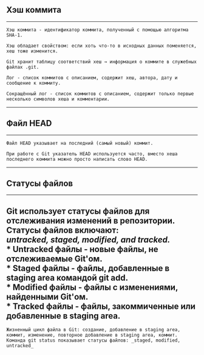     

## Хэш коммита
--- 
    Хэш коммита - идентификатор коммита, полученный с помощью алгоритма SHA-1.  

    Хэш обладает свойством: если хоть что-то в исходных данных поменяется, хеш тоже изменится.  

    Git хранит таблицу соответствий хеш → информация о коммите в служебных файлах .git.  

    Лог - список коммитов с описанием, содержит хеш, автора, дату и сообщение к коммиту.  

    Сокращённый лог - список коммитов с описанием, содержит только первые несколько символов хеша и комментарии.  
---
## Файл HEAD
--- 
    Файл HEAD указывает на последний (самый новый) коммит.  

    При работе с Git указатель HEAD используется часто, вместо хеша последнего коммита можно просто написать слово HEAD.  
--- 

## Статусы файлов
---
  **Git** использует статусы файлов для отслеживания изменений в репозитории.  
    Статусы файлов включают:   
  _untracked,  staged, modified, and tracked._  
    * Untracked файлы - новые файлы, не отслеживаемые Git'ом.  
    * Staged файлы - файлы, добавленные в staging area командой git add.  
    * Modified файлы - файлы с изменениями, найденными Git'ом.  
    * Tracked файлы - файлы, закоммиченные или добавленные в staging area.  
--- 
    Жизненный цикл файла в Git: создание, добавление в staging area, коммит, изменение, повторное добавление в staging area, коммит.  
    Команда git status показывает статусы файлов: _staged, modified, untracked_